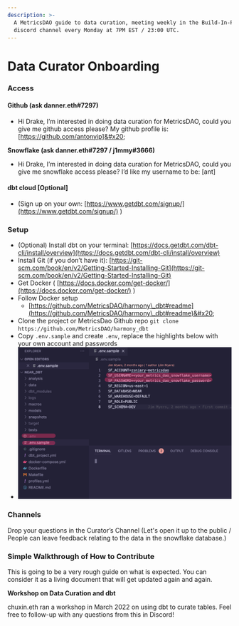 ```yaml
---
description: >-
  A MetricsDAO guide to data curation, meeting weekly in the Build-In-Public
  discord channel every Monday at 7PM EST / 23:00 UTC.
---
```


# Data Curator Onboarding

### Access&#x20;

#### Github (ask danner.eth#7297)&#x20;

* Hi Drake, I’m interested in doing data curation for MetricsDAO, could you give me github access please? My github profile is: \[https://github.com/antonyip]&#x20;

**Snowflake (ask danner.eth#7297 / j1mmy#3666)**&#x20;

* Hi Drake, I’m interested in doing data curation for MetricsDAO, could you give me snowflake access please? I’d like my username to be: \[ant]&#x20;

#### dbt cloud \[Optional]&#x20;

* (Sign up on your own: [https://www.getdbt.com/signup/](https://www.getdbt.com/signup/) )

### Setup&#x20;

* (Optional) Install dbt on your terminal: [https://docs.getdbt.com/dbt-cli/install/overview](https://docs.getdbt.com/dbt-cli/install/overview)
* Install Git (if you don’t have it): [https://git-scm.com/book/en/v2/Getting-Started-Installing-Git](https://git-scm.com/book/en/v2/Getting-Started-Installing-Git)
* Get Docker ( [https://docs.docker.com/get-docker/](https://docs.docker.com/get-docker/) )
* Follow Docker setup
  * [https://github.com/MetricsDAO/harmony\_dbt#readme](https://github.com/MetricsDAO/harmony\_dbt#readme)&#x20;
* Clone the project or MetricsDao Github repo `git clone https://github.com/MetricsDAO/harmony_dbt`
* Copy `.env.sample` and create `.env`, replace the highlights below with your own account and passwords
* ![](<../../.gitbook/assets/image (3).png>)

### Channels&#x20;

Drop your questions in the Curator’s Channel (Let's open it up to the public / People can leave feedback relating to the data in the snowflake database.)&#x20;

### Simple Walkthrough of How to Contribute&#x20;

This is going to be a very rough guide on what is expected. You can consider it as a living document that will get updated again and again.

**Workshop on Data Curation and dbt**

chuxin.eth ran a workshop in March 2022 on using dbt to curate tables. Feel free to follow-up with any questions from this in Discord!
